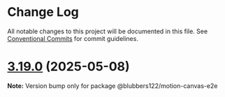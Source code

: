 # Change Log

All notable changes to this project will be documented in this file.
See [Conventional Commits](https://conventionalcommits.org) for commit guidelines.

# [3.19.0](https://github.com/blubbers122/motion-canvas/compare/v3.16.0...v3.19.0) (2025-05-08)

**Note:** Version bump only for package @blubbers122/motion-canvas-e2e
